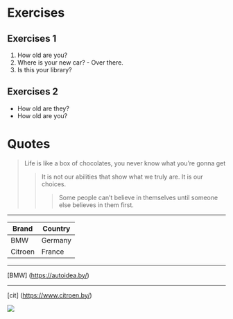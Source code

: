 <!---

Hi Ilya
-->
# Exercises 
## Exercises 1
1. How old are you?
2. Where is your new car? - Over there.
3. Is this your library?
## Exercises 2
* How old are they?
* How old are you?
# Quotes
> Life is like a box of chocolates, you never know what you’re gonna get 
>> It is not our abilities that show what we truly are. It is our choices.
>>> Some people can’t believe in themselves until someone else believes in them first.
***
|Brand  | Country|
|------ | -------|
|BMW    | Germany|
|Citroen| France |
---
[BMW] (https://autoidea.by/)
***
[cit] (https://www.citroen.by/)  

![](//https://photos.google.com/photo/AF1QipPLgzh3WrZ8Fzx3XV5vNFfJu8iB2-PIlqyaeLct)  
